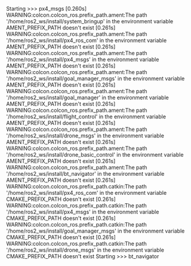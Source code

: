 Starting >>> px4_msgs
[0.260s] WARNING:colcon.colcon_ros.prefix_path.ament:The path '/home/ros2_ws/install/system_bringup' in the environment variable AMENT_PREFIX_PATH doesn't exist
[0.261s] WARNING:colcon.colcon_ros.prefix_path.ament:The path '/home/ros2_ws/install/px4_ros_com' in the environment variable AMENT_PREFIX_PATH doesn't exist
[0.261s] WARNING:colcon.colcon_ros.prefix_path.ament:The path '/home/ros2_ws/install/px4_msgs' in the environment variable AMENT_PREFIX_PATH doesn't exist
[0.261s] WARNING:colcon.colcon_ros.prefix_path.ament:The path '/home/ros2_ws/install/goal_manager_msgs' in the environment variable AMENT_PREFIX_PATH doesn't exist
[0.261s] WARNING:colcon.colcon_ros.prefix_path.ament:The path '/home/ros2_ws/install/goal_manager' in the environment variable AMENT_PREFIX_PATH doesn't exist
[0.261s] WARNING:colcon.colcon_ros.prefix_path.ament:The path '/home/ros2_ws/install/flight_control' in the environment variable AMENT_PREFIX_PATH doesn't exist
[0.261s] WARNING:colcon.colcon_ros.prefix_path.ament:The path '/home/ros2_ws/install/drone_msgs' in the environment variable AMENT_PREFIX_PATH doesn't exist
[0.261s] WARNING:colcon.colcon_ros.prefix_path.ament:The path '/home/ros2_ws/install/drone_basic_control' in the environment variable AMENT_PREFIX_PATH doesn't exist
[0.261s] WARNING:colcon.colcon_ros.prefix_path.ament:The path '/home/ros2_ws/install/bt_navigator' in the environment variable AMENT_PREFIX_PATH doesn't exist
[0.261s] WARNING:colcon.colcon_ros.prefix_path.catkin:The path '/home/ros2_ws/install/px4_ros_com' in the environment variable CMAKE_PREFIX_PATH doesn't exist
[0.261s] WARNING:colcon.colcon_ros.prefix_path.catkin:The path '/home/ros2_ws/install/px4_msgs' in the environment variable CMAKE_PREFIX_PATH doesn't exist
[0.261s] WARNING:colcon.colcon_ros.prefix_path.catkin:The path '/home/ros2_ws/install/goal_manager_msgs' in the environment variable CMAKE_PREFIX_PATH doesn't exist
[0.261s] WARNING:colcon.colcon_ros.prefix_path.catkin:The path '/home/ros2_ws/install/drone_msgs' in the environment variable CMAKE_PREFIX_PATH doesn't exist
Starting >>> bt_navigator
